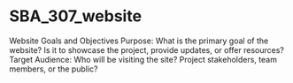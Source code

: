# SBA_307_website
Website Goals and Objectives
Purpose: What is the primary goal of the website? Is it to showcase the project, provide updates, or offer resources?
Target Audience: Who will be visiting the site? Project stakeholders, team members, or the public?